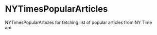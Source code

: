 # NYTimesPopularArticles
NYTimesPopularArticles for fetching list of popular articles from NY Time api
